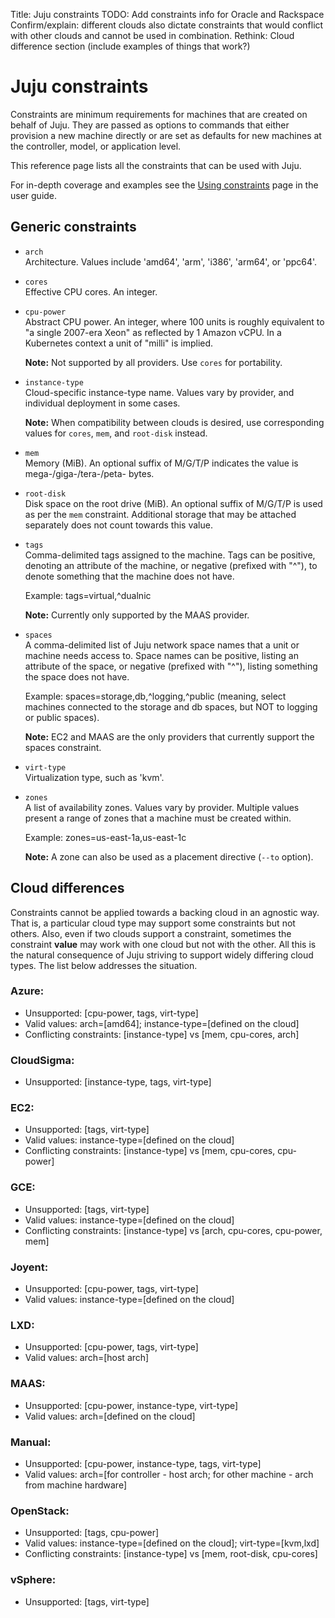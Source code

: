 Title: Juju constraints
TODO:  Add constraints info for Oracle and Rackspace
       Confirm/explain: different clouds also dictate constraints that would conflict with other clouds and cannot be used in combination.
       Rethink: Cloud difference section (include examples of things that work?)

# Juju constraints

Constraints are minimum requirements for machines that are created on behalf of
Juju. They are passed as options to commands that either provision a new
machine directly or are set as defaults for new machines at the controller,
model, or application level.

This reference page lists all the constraints that can be used with Juju.

For in-depth coverage and examples see the
[Using constraints][charms-constraints] page in the user guide.

## Generic constraints

 - `arch`  
    Architecture. Values include 'amd64', 'arm', 'i386', 'arm64', or 'ppc64'.

 - `cores`  
    Effective CPU cores. An integer.

 - `cpu-power`  
    Abstract CPU power. An integer, where 100 units is roughly equivalent to "a
    single 2007-era Xeon" as reflected by 1 Amazon vCPU. In a Kubernetes
    context a unit of "milli" is implied.

    **Note:** Not supported by all providers. Use `cores` for portability.

 - `instance-type`  
    Cloud-specific instance-type name. Values vary by provider, and individual
    deployment in some cases.

    **Note:**  When compatibility between clouds is desired, use corresponding
     values for `cores`, `mem`, and `root-disk` instead.

 - `mem`  
    Memory (MiB). An optional suffix of M/G/T/P indicates the value is
    mega-/giga-/tera-/peta- bytes.

 - `root-disk`  
    Disk space on the root drive (MiB). An optional suffix of M/G/T/P is used
    as per the `mem` constraint. Additional storage that may be attached
    separately does not count towards this value.

 - `tags`  
    Comma-delimited tags assigned to the machine. Tags can be positive, 
    denoting an attribute of the machine, or negative (prefixed with "^"),
    to denote something that the machine does not have.

    Example: tags=virtual,^dualnic

    **Note:** Currently only supported by the MAAS provider.

 - `spaces`  
    A comma-delimited list of Juju network space names that a unit or machine
    needs access to. Space names can be positive, listing an attribute of the
    space, or negative (prefixed with "^"), listing something the space does
    not have.

    Example: spaces=storage,db,^logging,^public (meaning, select machines
    connected to the storage and db spaces, but NOT to logging or public
    spaces).

    **Note:** EC2 and MAAS are the only providers that currently support the
    spaces constraint.

 - `virt-type`  
    Virtualization type, such as 'kvm'.

 - `zones`  
    A list of availability zones. Values vary by provider. Multiple values
    present a range of zones that a machine must be created within.
    
    Example: zones=us-east-1a,us-east-1c

    **Note:** A zone can also be used as a placement directive (`--to` option).

## Cloud differences

Constraints cannot be applied towards a backing cloud in an agnostic way. That
is, a particular cloud type may support some constraints but not others. Also,
even if two clouds support a constraint, sometimes the constraint **value** may
work with one cloud but not with the other. All this is the natural consequence
of Juju striving to support widely differing cloud types. The list below
addresses the situation.

### Azure:
- Unsupported: [cpu-power, tags, virt-type]
- Valid values: arch=[amd64]; instance-type=[defined on the cloud]
- Conflicting constraints: [instance-type] vs [mem, cpu-cores, arch]

### CloudSigma:
- Unsupported: [instance-type, tags, virt-type]

### EC2:
- Unsupported: [tags, virt-type]
- Valid values: instance-type=[defined on the cloud]
- Conflicting constraints: [instance-type] vs [mem, cpu-cores, cpu-power]

### GCE:
- Unsupported: [tags, virt-type]
- Valid values: instance-type=[defined on the cloud]
- Conflicting constraints: [instance-type] vs [arch, cpu-cores, cpu-power, mem]

### Joyent:
- Unsupported: [cpu-power, tags, virt-type]
- Valid values: instance-type=[defined on the cloud]

### LXD:
- Unsupported: [cpu-power, tags, virt-type]
- Valid values: arch=[host arch]

### MAAS:
- Unsupported: [cpu-power, instance-type, virt-type]
- Valid values: arch=[defined on the cloud]

### Manual:
- Unsupported: [cpu-power, instance-type, tags, virt-type]
- Valid values: arch=[for controller - host arch; for other machine - arch from machine hardware]

### OpenStack:
- Unsupported: [tags, cpu-power]
- Valid values: instance-type=[defined on the cloud]; virt-type=[kvm,lxd]
- Conflicting constraints: [instance-type] vs [mem, root-disk, cpu-cores]

### vSphere:
- Unsupported: [tags, virt-type]


<!-- LINKS -->

[charms-constraints]: ./charms-constraints.html

